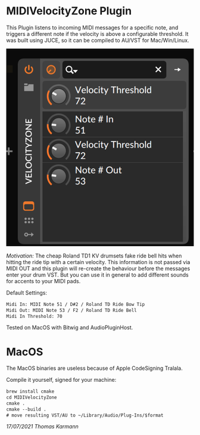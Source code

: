 # MIDIVelocityZone Plugin

This Plugin listens to incoming MIDI messages for a specific note, and triggers a different note if the velocity is above a configurable threshold.
It was built using JUCE, so it can be compiled to AU/VST for Mac/Win/Linux.

![screenshot](screenshot.png)

*Motivation:* The cheap Roland TD1 KV drumsets fake ride bell hits when hitting the ride tip with a certain velocity. This information is not passed via MIDI OUT and this plugin will re-create the behaviour before the messages enter your drum VST. But you can use it in general to add different sounds for accents to your MIDI pads.

Default Settings:
```
Midi In: MIDI Note 51 / D#2 / Roland TD Ride Bow Tip
Midi Out: MIDI Note 53 / F2 / Roland TD Ride Bell
Midi In Threshold: 70
```

Tested on MacOS with Bitwig and AudioPluginHost.


# MacOS
The MacOS binaries are useless because of Apple CodeSigning Tralala.

Compile it yourself, signed for your machine:
```
brew install cmake
cd MIDIVelocityZone
cmake .
cmake --build .
# move resulting VST/AU to ~/Library/Audio/Plug-Ins/$format
```

_17/07/2021 Thomas Karmann_
